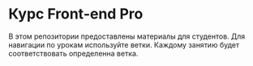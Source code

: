 # Курс Front-end Pro

В этом репозитории предоставлены материалы для студентов.
Для навигации по урокам используйте ветки.
Каждому занятию будет соответствовать определенна ветка.
